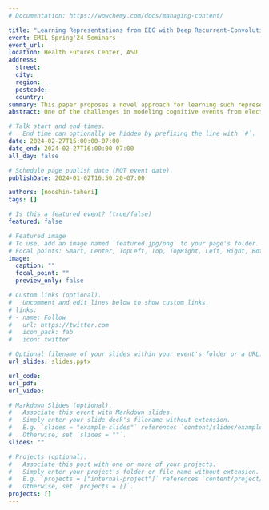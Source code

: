 ```yaml
---
# Documentation: https://wowchemy.com/docs/managing-content/

title: "Learning Representations from EEG with Deep Recurrent-Convolutional Neural Networks"
event: EMIL Spring'24 Seminars
event_url:
location: Health Futures Center, ASU
address:
  street:
  city:
  region:
  postcode:
  country:
summary: This paper proposes a novel approach for learning such representations from multi-channel EEG time-series, and demonstrate its advantages in the context of mental load classification task.
abstract: One of the challenges in modeling cognitive events from electroencephalogram (EEG) data is finding representations that are invariant to inter- and intra-subject differences, as well as to inherent noise associated with such data. Herein, we propose a novel approach for learning such representations from multi-channel EEG time-series, and demonstrate its advantages in the context of mental load classification task. First, we transform EEG activities into a sequence of topology-preserving multi-spectral images, as opposed to standard EEG analysis techniques that ignore such spatial information. Next, we train a deep recurrent-convolutional network inspired by state-of-the-art video classification to learn robust representations from the sequence of images. The proposed approach is designed to preserve the spatial, spectral, and temporal structure of EEG which leads to finding features that are less sensitive to variations and distortions within each dimension. Empirical evaluation on the cognitive load classification task demonstrated significant improvements in classification accuracy over current state-of-the-art approaches in this field.

# Talk start and end times.
#   End time can optionally be hidden by prefixing the line with `#`.
date: 2024-02-27T15:00:00-07:00
date_end: 2024-02-27T16:00:00-07:00
all_day: false

# Schedule page publish date (NOT event date).
publishDate: 2024-01-02T16:50:20-07:00

authors: [nooshin-taheri]
tags: []

# Is this a featured event? (true/false)
featured: false

# Featured image
# To use, add an image named `featured.jpg/png` to your page's folder.
# Focal points: Smart, Center, TopLeft, Top, TopRight, Left, Right, BottomLeft, Bottom, BottomRight.
image:
  caption: ""
  focal_point: ""
  preview_only: false

# Custom links (optional).
#   Uncomment and edit lines below to show custom links.
# links:
# - name: Follow
#   url: https://twitter.com
#   icon_pack: fab
#   icon: twitter

# Optional filename of your slides within your event's folder or a URL.
url_slides: slides.pptx

url_code:
url_pdf:
url_video:

# Markdown Slides (optional).
#   Associate this event with Markdown slides.
#   Simply enter your slide deck's filename without extension.
#   E.g. `slides = "example-slides"` references `content/slides/example-slides.md`.
#   Otherwise, set `slides = ""`.
slides: ""

# Projects (optional).
#   Associate this post with one or more of your projects.
#   Simply enter your project's folder or file name without extension.
#   E.g. `projects = ["internal-project"]` references `content/project/deep-learning/index.md`.
#   Otherwise, set `projects = []`.
projects: []
---
```

